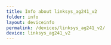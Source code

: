 ```yaml
---
title: Info about linksys_ag241_v2
folder: info
layout: deviceinfo
permalink: /devices/linksys_ag241_v2/
device: linksys_ag241_v2
---
```

